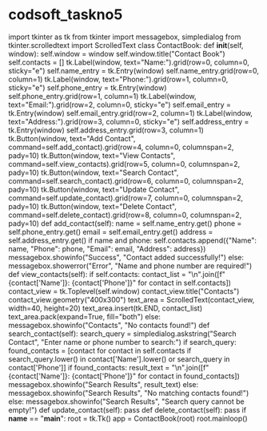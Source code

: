 # codsoft_taskno5
import tkinter as tk
from tkinter import messagebox, simpledialog
from tkinter.scrolledtext import ScrolledText
class ContactBook:
    def __init__(self, window):
        self.window = window
        self.window.title("Contact Book")
        self.contacts = []
        tk.Label(window, text="Name:").grid(row=0, column=0, sticky="e")
        self.name_entry = tk.Entry(window)
        self.name_entry.grid(row=0, column=1)
        tk.Label(window, text="Phone:").grid(row=1, column=0, sticky="e")
        self.phone_entry = tk.Entry(window)
        self.phone_entry.grid(row=1, column=1)
        tk.Label(window, text="Email:").grid(row=2, column=0, sticky="e")
        self.email_entry = tk.Entry(window)
        self.email_entry.grid(row=2, column=1)
        tk.Label(window, text="Address:").grid(row=3, column=0, sticky="e")
        self.address_entry = tk.Entry(window)
        self.address_entry.grid(row=3, column=1)
        tk.Button(window, text="Add Contact", command=self.add_contact).grid(row=4, column=0, columnspan=2, pady=10)
        tk.Button(window, text="View Contacts", command=self.view_contacts).grid(row=5, column=0, columnspan=2, pady=10)
        tk.Button(window, text="Search Contact", command=self.search_contact).grid(row=6, column=0, columnspan=2, pady=10)
        tk.Button(window, text="Update Contact", command=self.update_contact).grid(row=7, column=0, columnspan=2, pady=10)
        tk.Button(window, text="Delete Contact", command=self.delete_contact).grid(row=8, column=0, columnspan=2, pady=10)
    def add_contact(self):
        name = self.name_entry.get()
        phone = self.phone_entry.get()
        email = self.email_entry.get()
        address = self.address_entry.get()
        if name and phone:
            self.contacts.append({"Name": name, "Phone": phone, "Email": email, "Address": address})
            messagebox.showinfo("Success", "Contact added successfully!")
        else:
            messagebox.showerror("Error", "Name and phone number are required!")
    def view_contacts(self):
        if self.contacts:
            contact_list = "\n".join([f"{contact['Name']}: {contact['Phone']}" for contact in self.contacts])
            contact_view = tk.Toplevel(self.window)
            contact_view.title("Contacts")
            contact_view.geometry("400x300")
            text_area = ScrolledText(contact_view, width=40, height=20)
            text_area.insert(tk.END, contact_list)
            text_area.pack(expand=True, fill="both")
        else:
            messagebox.showinfo("Contacts", "No contacts found!")
    def search_contact(self):
        search_query = simpledialog.askstring("Search Contact", "Enter name or phone number to search:")
        if search_query:
            found_contacts = [contact for contact in self.contacts if search_query.lower() in contact['Name'].lower() or search_query in contact['Phone']]
            if found_contacts:
                result_text = "\n".join([f"{contact['Name']}: {contact['Phone']}" for contact in found_contacts])
                messagebox.showinfo("Search Results", result_text)
            else:
                messagebox.showinfo("Search Results", "No matching contacts found!")
        else:
            messagebox.showinfo("Search Results", "Search query cannot be empty!")
    def update_contact(self):
        pass
    def delete_contact(self):
        pass
if __name__ == "__main__":
    root = tk.Tk()
    app = ContactBook(root)
    root.mainloop()
